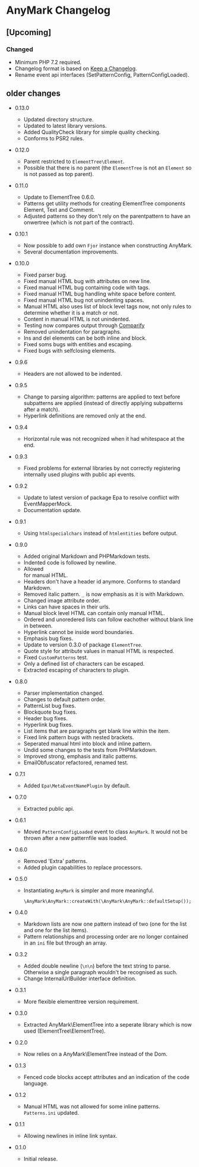 # AnyMark Changelog

## [Upcoming]
### Changed

- Minimum PHP 7.2 required.
- Changelog format is based on [Keep a Changelog](http://keepachangelog.com/en/1.0.0/).
- Rename event api interfaces (SetPatternConfig, PatternConfigLoaded).

## older changes

*   0.13.0

    *   Updated directory structure.
    *   Updated to latest library versions.
    *   Added QualityCheck library for simple quality checking.
    *   Conforms to PSR2 rules.

*	0.12.0

	*	Parent restricted to `ElementTree\Element`.
	*	Possible that there is no parent (the `ElementTree` is not an `Element`
		so is not passed as top parent).

*	0.11.0

	*	Update to ElementTree 0.6.0.
	*	Patterns get utility methods for creating ElementTree components Element,
		Text and Comment.
	*	Adjusted patterns so they don't rely on the parentpattern to have
		an onwertree (which is not part of the contract).

*	0.10.1

	*	Now possible to add own `Fjor` instance when constructing AnyMark.
	*	Several documentation improvements.

*	0.10.0

	*	Fixed parser bug.
	*	Fixed manual HTML bug with attributes on new line.
	*	Fixed manual HTML bug containing code with tags.
	*	Fixed manual HTML bug handling white space before content.
	*	Fixed manual HTML bug not unindenting spaces.
	*	Manual HTML also uses list of block level tags now, not only rules to determine
		whether it is a match or not.
	*	Content in manual HTML is not unindented.
	*	Testing now compares output through [Comparify](https://github.com/koenhoeymans/Comparify)
	*	Removed unindentation for paragraphs.
	*	Ins and del elements can be both inline and block.
	*	Fixed soms bugs with entities and escaping.
	*	Fixed bugs with selfclosing elements.

*	0.9.6

	*	Headers are not allowed to be indented.

*	0.9.5

	*	Change to parsing algorithm: patterns are applied to text before subpatterns
		are applied (instead of directly applying subpatterns after a match).
	*	Hyperlink definitions are removed only at the end.

*	0.9.4

	*	Horizontal rule was not recognized when it had whitespace at the end.

*	0.9.3

	*	Fixed problems for external libraries by not correctly registering internally
		used plugins with public api events.

*	0.9.2

	*	Update to latest version of package Epa to resolve conflict with EventMapperMock.
	*	Documentation update.

*	0.9.1

	*	Using `htmlspecialchars` instead of `htmlentities` before output.

*	0.9.0

	*	Added original Markdown and PHPMarkdown tests.
	*	Indented code is followed by newline.
	*	Allowed <br> for manual HTML.
	*	Headers don't have a header id anymore. Conforms to standard Markdown.
	*	Removed italic pattern. `_` is now emphasis as it is with Markdown.
	*	Changed image attribute order.
	*	Links can have spaces in their urls.
	*	Manual block level HTML can contain only manual HTML.
	*	Ordered and unoredered lists can follow eachother without blank line in between.
	*	Hyperlink cannot be inside word boundaries.
	*	Emphasis bug fixes.
	*	Update to version 0.3.0 of package `ElementTree`.
	*	Quote style for attribute values in manual HTML is respected.
	*	Fixed `CustomPatterns` test.
	*	Only a defined list of characters can be escaped.
	*	Extracted escaping of characters to plugin.

*	0.8.0

	*	Parser implementation changed.
	*	Changes to default pattern order.
	*	PatternList bug fixes.
	*	Blockquote bug fixes.
	*	Header bug fixes.
	*	Hyperlink bug fixes. 
	*	List items that are paragraphs get blank line within the item.
	*	Fixed link pattern bugs with nested brackets.
	*	Seperated manual html into block and inline pattern.
	*	Undid some changes to the tests from PHPMarkdown.
	*	Improved strong, emphasis and italic patterns.
	*	EmailObfuscator refactored, renamed test.

*	0.7.1

	*	Added `Epa\MetaEventNamePlugin` by default.

*	0.7.0

	*	Extracted public api.

*	0.6.1

	*	Moved `PatternConfigLoaded` event to class `AnyMark`. It would not be
		thrown after a new patternfile was loaded.

*	0.6.0

	*	Removed 'Extra' patterns.
	*	Added plugin capabilities to replace processors.

*	0.5.0

	*	Instantiating `AnyMark` is simpler and more meaningful.

			\AnyMark\AnyMark::createWith(\AnyMark\AnyMark::defaultSetup());

*	0.4.0

	*	Markdown lists are now one pattern instead of two (one for the list and
		one for the list items).
	*	Pattern relationships and processing order are no longer contained in an
		`ini` file but through an array.

*	0.3.2

	*	Added double newline (`\n\n`) before the text string to parse. Otherwise
		a single paragraph wouldn't be recognised as such.
	*	Change InternalUrlBuilder interface definition.

*	0.3.1

	*	More flexible elementtree version requirement.

*	0.3.0

	*	Extracted AnyMark\ElementTree into a seperate library which
		is now used (ElementTree\ElementTree).

*	0.2.0

	*	Now relies on a AnyMark\ElementTree instead of the Dom.

*	0.1.3

	*	Fenced code blocks accept attributes and an indication of the code language.

*	0.1.2

	*	Manual HTML was not allowed for some inline patterns. `Patterns.ini` updated.

*	0.1.1

	*	Allowing newlines in inline link syntax.

*	0.1.0

	*	Initial release.